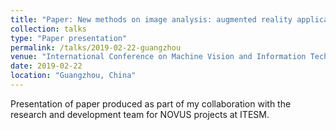 ```yaml
---
title: "Paper: New methods on image analysis: augmented reality application for heart beat sound analysis and MRI brain injury images"
collection: talks
type: "Paper presentation"
permalink: /talks/2019-02-22-guangzhou
venue: "International Conference on Machine Vision and Information Technology"
date: 2019-02-22
location: "Guangzhou, China"
---
```

Presentation of paper produced as part of my collaboration with the research and development team for NOVUS projects at ITESM.
